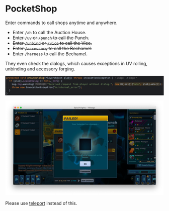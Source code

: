 # PocketShop

Enter commands to call shops anytime and anywhere.

- Enter `/ah` to call the Auction House.
- ~~Enter `/uv` or `/punch` to call the Punch.~~
- ~~Enter `/unbind` or `/vice` to call the Vice.~~
- ~~Enter `/accessory` to call the Bechamel.~~
- ~~Enter `/harness` to call the Bechamel.~~

They even check the dialogs, which causes exceptions in UV rolling, unbinding and accessory forging.

![ensure_dialog](ensure_dialog.png)

![failed](failed.png)

Please use [teleport](https://github.com/spiralstudio/mods/tree/main/teleport) instead of this.


